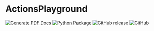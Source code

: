 # ActionsPlayground
[![Generate PDF Docs](https://github.com/GeorgWa/ActionsPlayground/actions/workflows/documentation.yml/badge.svg)](https://github.com/GeorgWa/ActionsPlayground/actions/workflows/documentation.yml)
[![Python Package](https://github.com/GeorgWa/ActionsPlayground/actions/workflows/python-package.yml/badge.svg)](https://github.com/GeorgWa/ActionsPlayground/actions/workflows/python-package.yml)
![GitHub release](https://img.shields.io/github/release/SlavovLab/DO-MS.svg)
![GitHub](https://img.shields.io/github/license/SlavovLab/DO-MS.svg)